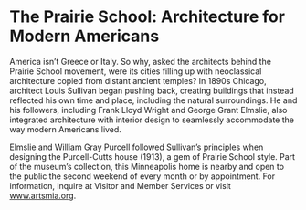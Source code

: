 

# The Prairie School: Architecture for Modern Americans 

America isn’t Greece or Italy. So why, asked the architects behind the Prairie School movement, were its cities filling up with neoclassical architecture copied from distant ancient temples? In 1890s Chicago, architect Louis Sullivan began pushing back, creating buildings that instead reflected his own time and place, including the natural surroundings. He and his followers, including Frank Lloyd Wright and George Grant Elmslie, also integrated architecture with interior design to seamlessly accommodate the way modern Americans lived.

Elmslie and William Gray Purcell followed Sullivan’s principles when designing the Purcell-Cutts house (1913), a gem of Prairie School style. Part of the museum’s collection, this Minneapolis home is nearby and open to the public the second weekend of every month or by appointment. For information, inquire at Visitor and Member Services or visit www.artsmia.org.

